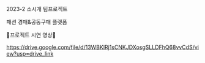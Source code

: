 2023-2 소시개 팀프로젝트

패션 경매&공동구매 플랫폼

💟프로젝트 시연 영상💟

https://drive.google.com/file/d/13WBKlRj1sCNKJDXosgSLLDFhQ68vvCdS/view?usp=drive_link
